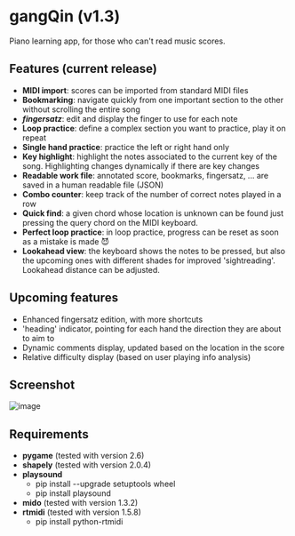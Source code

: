 # gangQin (v1.3)
Piano learning app, for those who can't read music scores.

## Features (current release)
- **MIDI import**: scores can be imported from standard MIDI files
- **Bookmarking**: navigate quickly from one important section to the other without scrolling the entire song
- **_fingersatz_**: edit and display the finger to use for each note
- **Loop practice**: define a complex section you want to practice, play it on repeat
- **Single hand practice**: practice the left or right hand only
- **Key highlight**: highlight the notes associated to the current key of the song. Highlighting changes dynamically if there are key changes
- **Readable work file**: annotated score, bookmarks, fingersatz, ... are saved in a human readable file (JSON)
- **Combo counter**: keep track of the number of correct notes played in a row
- **Quick find**: a given chord whose location is unknown can be found just pressing the query chord on the MIDI keyboard.
- **Perfect loop practice**: in loop practice, progress can be reset as soon as a mistake is made 😈
- **Lookahead view**: the keyboard shows the notes to be pressed, but also the upcoming ones with different shades for improved 'sightreading'. Lookahead distance can be adjusted.

## Upcoming features
- Enhanced fingersatz edition, with more shortcuts
- 'heading' indicator, pointing for each hand the direction they are about to aim to
- Dynamic comments display, updated based on the location in the score
- Relative difficulty display (based on user playing info analysis)

## Screenshot

![image](https://github.com/user-attachments/assets/7074402e-3e76-420b-b5c5-e5a7e0cd500a)



## Requirements

- **pygame** (tested with version 2.6)
- **shapely** (tested with version 2.0.4)
- **playsound**
  - pip install --upgrade setuptools wheel
  - pip install playsound
- **mido** (tested with version 1.3.2)
- **rtmidi** (tested with version 1.5.8)
  - pip install python-rtmidi
